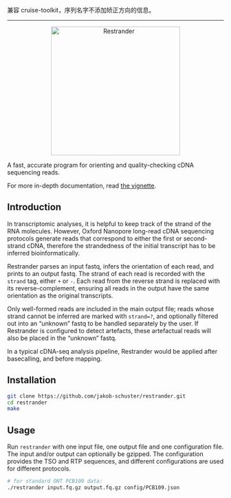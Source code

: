 
兼容 cruise-toolkit，序列名字不添加矫正方向的信息。

---

<p align="center">
    <img src="figures/logo.png" title="Restrander" alt="Restrander" width="300">
</p>

A fast, accurate program for orienting and quality-checking cDNA sequencing reads. 

For more in-depth documentation, read [the vignette](https://github.com/jakob-schuster/restrander-vignette).


## Introduction

In transcriptomic analyses, it is helpful to keep track of the strand of the RNA molecules. However, Oxford Nanopore long-read cDNA sequencing protocols generate reads that correspond to either the first or second-strand cDNA, therefore the strandedness of the initial transcript has to be inferred bioinformatically.

Restrander parses an input fastq, infers the orientation of each read, and prints to an output fastq. The strand of each read is recorded with the `strand` tag, either `+` or `-`. Each read from the reverse strand is replaced with its reverse-complement, ensuring all reads in the output have the same orientation as the original transcripts. 

Only well-formed reads are included in the main output file; reads whose strand cannot be inferred are marked with `strand=?`, and optionally filtered out into an “unknown” fastq to be handled separately by the user. If Restrander is configured to detect artefacts, these artefactual reads will also be placed in the “unknown” fastq.

In a typical cDNA-seq analysis pipeline, Restrander would be applied after basecalling, and before mapping. 

## Installation

```bash
git clone https://github.com/jakob-schuster/restrander.git
cd restrander
make
```

## Usage

Run `restrander` with one input file, one output file and one configuration file. The input and/or output can optionally be gzipped. The configuration provides the TSO and RTP sequences, and different configurations are used for different protocols.

```bash
# for standard ONT PCB109 data:
./restrander input.fq.gz output.fq.gz config/PCB109.json
```

